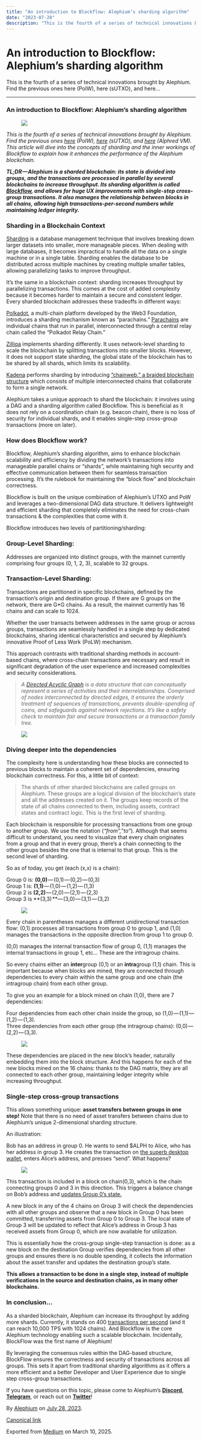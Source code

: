 ```yaml
---
title: "An introduction to Blockflow: Alephium’s sharding algorithm"
date: "2023-07-28"
description: "This is the fourth of a series of technical innovations brought by Alephium. Find the previous ones here (PolW), here (sUTXO), and here…"
---
```


<div>

# An introduction to Blockflow: Alephium’s sharding algorithm

</div>

<div class="section p-summary" field="subtitle">

This is the fourth of a series of technical innovations brought by Alephium. Find the previous ones here (PolW), here (sUTXO), and here…

</div>

<div class="section e-content" field="body">

<div id="4ef9" class="section section section--body section--first section--last">

<div class="section-divider">

------------------------------------------------------------------------

</div>

<div class="section-content">

<div class="section-inner sectionLayout--insetColumn">

### An introduction to Blockflow: Alephium’s sharding algorithm

<figure id="c826" class="graf graf--figure graf-after--h3">
<img src="https://cdn-images-1.medium.com/max/800/0*kCjH5_S7_9JF-PLb" class="graf-image" data-image-id="0*kCjH5_S7_9JF-PLb" data-width="1400" data-height="788" data-is-featured="true" />
</figure>

*This is the fourth of a series of technical innovations brought by Alephium. Find the previous ones* <a href="https://medium.com/@alephium/tech-talk-1-the-ultimate-guide-to-proof-of-less-work-the-universe-and-everything-ba70644ab301" class="markup--anchor markup--p-anchor" data-href="https://medium.com/@alephium/tech-talk-1-the-ultimate-guide-to-proof-of-less-work-the-universe-and-everything-ba70644ab301" target="_blank"><em>here</em></a> *(PolW),* <a href="https://medium.com/p/8de3b0f76749" class="markup--anchor markup--p-anchor" data-href="https://medium.com/p/8de3b0f76749" target="_blank"><em>here</em></a> *(sUTXO), and* <a href="https://medium.com/@alephium/meet-alphred-a-virtual-machine-like-no-others-85ce86540025" class="markup--anchor markup--p-anchor" data-href="https://medium.com/@alephium/meet-alphred-a-virtual-machine-like-no-others-85ce86540025" target="_blank"><em>here</em></a> *(Alphred VM). This article will dive into the concepts of sharding and the inner workings of Blockflow to explain how it enhances the performance of the Alephium blockchain.*

***TL;DR — Alephium is a sharded blockchain: its state is divided into groups, and the transactions are processed in parallel by several blockchains to increase throughput. Its sharding algorithm is called*** <a href="https://github.com/alephium/white-paper" class="markup--anchor markup--p-anchor" data-href="https://github.com/alephium/white-paper" rel="noopener" target="_blank"><strong><em>Blockflow</em></strong></a>***, and allows for huge UX improvements with single-step cross-group transactions. It also manages the relationship between blocks in all chains, allowing high transactions-per-second numbers while maintaining ledger integrity.***

### **Sharding in a Blockchain Context**

<a href="https://medium.com/@alephium/sharding-d50968b8b229" class="markup--anchor markup--p-anchor" data-href="https://medium.com/@alephium/sharding-d50968b8b229" target="_blank">Sharding</a> is a database management technique that involves breaking down larger datasets into smaller, more manageable pieces. When dealing with large databases, it becomes impractical to handle all the data on a single machine or in a single table. Sharding enables the database to be distributed across multiple machines by creating multiple smaller tables, allowing parallelizing tasks to improve throughput.

It’s the same in a blockchain context: sharding increases throughput by parallelizing transactions. This comes at the cost of added complexity because it becomes harder to maintain a secure and consistent ledger. Every sharded blockchain addresses these tradeoffs in different ways:

<a href="https://polkadot.network/" class="markup--anchor markup--p-anchor" data-href="https://polkadot.network/" rel="noopener" target="_blank">Polkadot</a>, a multi-chain platform developed by the Web3 Foundation, introduces a sharding mechanism known as “parachains.” <a href="https://polkadot.network/blog/polkadot-v1-0-sharding-and-economic-security" class="markup--anchor markup--p-anchor" data-href="https://polkadot.network/blog/polkadot-v1-0-sharding-and-economic-security" rel="noopener" target="_blank">Parachains</a> are individual chains that run in parallel, interconnected through a central relay chain called the “Polkadot Relay Chain.”

<a href="https://www.zilliqa.com/" class="markup--anchor markup--p-anchor" data-href="https://www.zilliqa.com/" rel="noopener" target="_blank">Zilliqa</a> implements sharding differently. It uses network-level sharding to scale the blockchain by splitting transactions into smaller blocks. However, it does not support state sharding, the global state of the blockchain has to be shared by all shards, which limits its scalability.

<a href="https://kadena.io/" class="markup--anchor markup--p-anchor" data-href="https://kadena.io/" rel="noopener" target="_blank">Kadena</a> performs sharding by introducing <a href="https://www.youtube.com/watch?v=hYvXxFbsN6I" class="markup--anchor markup--p-anchor" data-href="https://www.youtube.com/watch?v=hYvXxFbsN6I" rel="noopener" target="_blank">“chainweb,” a braided blockchain structure</a> which consists of multiple interconnected chains that collaborate to form a single network.

Alephium takes a unique approach to shard the blockchain: it involves using a DAG and a sharding algorithm called Blockflow. This is beneficial as it does not rely on a coordination chain (e.g. beacon chain), there is no loss of security for individual shards, and it enables single-step cross-group transactions (more on later).

### **How does Blockflow work?**

Blockflow, Alephium’s sharding algorithm, aims to enhance blockchain scalability and efficiency by dividing the network’s transactions into manageable parallel chains or “shards”, while maintaining high security and effective communication between them for seamless transaction processing. It’s the rulebook for maintaining the “block flow” and blockchain correctness.

Blockflow is built on the unique combination of Alephium’s UTXO and PoW and leverages a two-dimensional DAG data structure. It delivers lightweight and efficient sharding that completely eliminates the need for cross-chain transactions & the complexities that come with it.

Blockflow introduces two levels of partitioning/sharding:

### Group-Level Sharding:

Addresses are organized into distinct groups, with the mainnet currently comprising four groups (0, 1, 2, 3), scalable to 32 groups.

### Transaction-Level Sharding:

Transactions are partitioned in specific blockchains, defined by the transaction’s origin and destination group. If there are G groups on the network, there are G\*G chains. As a result, the mainnet currently has 16 chains and can scale to 1024.

Whether the user transacts between addresses in the same group or across groups, transactions are seamlessly handled in a single step by dedicated blockchains, sharing identical characteristics and secured by Alephium’s innovative Proof of Less Work (PoLW) mechanism.

This approach contrasts with traditional sharding methods in account-based chains, where cross-chain transactions are necessary and result in significant degradation of the user experience and increased complexities and security considerations.

> *A* <a href="https://en.wikipedia.org/wiki/Directed_acyclic_graph" class="markup--anchor markup--blockquote-anchor" data-href="https://en.wikipedia.org/wiki/Directed_acyclic_graph" rel="noopener" target="_blank"><em>Directed Acyclic Graph</em></a> *is a data structure that can conceptually represent a series of activities and their interrelationships. Comprised of nodes interconnected by directed edges, it ensures the orderly treatment of sequences of transactions, prevents double-spending of coins, and safeguards against network rejections. It’s like a safety check to maintain fair and secure transactions or a transaction family tree.*

<figure id="099a" class="graf graf--figure graf-after--blockquote">
<img src="https://cdn-images-1.medium.com/max/800/0*siyItdIigUYNaR23" class="graf-image" data-image-id="0*siyItdIigUYNaR23" data-width="844" data-height="661" />
</figure>

### **Diving deeper into the dependencies**

The complexity here is understanding how these blocks are connected to previous blocks to maintain a coherent set of dependencies, ensuring blockchain correctness. For this, a little bit of context:

> The shards of other sharded blockchains are called groups on Alephium. These groups are a logical division of the blockchain’s state and all the addresses created on it. The groups keep records of the state of all chains connected to them, including assets, contract states and contract logic. This is the first level of sharding.

Each blockchain is responsible for processing transactions from one group to another group. We use the notation (*“from”,”to”*). Although that seems difficult to understand, you need to visualize that every chain originates from a group and that in every group, there’s a chain connecting to the other groups besides the one that is internal to that group. This is the second level of sharding.

So as of today, you get (each (x,x) is a chain):

Group 0 is: **(0,0)** — (0,1) — (0,2) — (0,3)  
Group 1 is: **(1,1)** — (1,0) — (1,2) — (1,3)  
Group 2 is **(2,2)** — (2,0) — (2,1) — (2,3)  
Group 3 is **(3,3) **— (3,0) — (3,1) — (3,2)

<figure id="d88b" class="graf graf--figure graf-after--p">
<img src="https://cdn-images-1.medium.com/max/800/1*qYyRsB_JqEQUopXfQdEMLw.png" class="graf-image" data-image-id="1*qYyRsB_JqEQUopXfQdEMLw.png" data-width="942" data-height="609" />
</figure>

Every chain in parentheses manages a different unidirectional transaction flow: (0,1) processes all transactions from group 0 to group 1, and (1,0) manages the transactions in the opposite direction from group 1 to group 0.

(0,0) manages the internal transaction flow of group 0, (1,1) manages the internal transactions in group 1, etc… These are the intragroup chains.

So every chains either an **inter**group (0,1) or an **intra**group (1,1) chain. This is important because when blocks are mined, they are connected through dependencies to every chain within the same group and one chain (the intragroup chain) from each other group.

To give you an example for a block mined on chain (1,0), there are 7 dependencies:

Four dependencies from each other chain inside the group, so (1,0) — (1,1) — (1,2) — (1,3).  
Three dependencies from each other group (the intragroup chains): (0,0) — (2,2) — (3,3).

<figure id="60fc" class="graf graf--figure graf-after--p">
<img src="https://cdn-images-1.medium.com/max/800/1*N3NPyfmH2wbI_Yjx78I3bg.png" class="graf-image" data-image-id="1*N3NPyfmH2wbI_Yjx78I3bg.png" data-width="781" data-height="632" />
</figure>

These dependencies are placed in the new block’s header, naturally embedding them into the block structure. And this happens for each of the new blocks mined on the 16 chains: thanks to the DAG matrix, they are all connected to each other group, maintaining ledger integrity while increasing throughput.

### Single-step cross-group transactions

This allows something unique: **asset transfers between groups in one step!** Note that there is no need of asset transfers between chains due to Alephium’s unique 2-dimensional sharding structure.

An illustration:

Bob has an address in group 0. He wants to send \$ALPH to Alice, who has her address in group 3. He creates the transaction on <a href="https://github.com/alephium/desktop-wallet/releases/latest/" class="markup--anchor markup--p-anchor" data-href="https://github.com/alephium/desktop-wallet/releases/latest/" rel="noopener" target="_blank">the superb desktop wallet</a>, enters Alice’s address, and presses “send”. What happens?

<figure id="bb9b" class="graf graf--figure graf-after--p">
<img src="https://cdn-images-1.medium.com/max/800/1*fH7nXaCnvuu32mOehqmW-Q.png" class="graf-image" data-image-id="1*fH7nXaCnvuu32mOehqmW-Q.png" data-width="670" data-height="958" />
</figure>

This transaction is included in a block on chain(0,3), which is the chain connecting groups 0 and 3 in this direction. This triggers a balance change on Bob’s address and <a href="https://twitter.com/alephium/status/1599808960038461447" class="markup--anchor markup--p-anchor" data-href="https://twitter.com/alephium/status/1599808960038461447" rel="noopener" target="_blank">updates Group 0’s state.</a>

A new block in any of the 4 chains on Group 3 will check the dependencies with all other groups and observe that a new block in Group 0 has been committed, transferring assets from Group 0 to Group 3. The local state of Group 3 will be updated to reflect that Alice’s address in Group 3 has received assets from Group 0, which are now available for utilization.

This is essentially how the cross-group single-step transaction is done: as a new block on the destination Group verifies dependencies from all other groups and ensures there is no double spending, it collects the information about the asset transfer and updates the destination group’s state.

**This allows a transaction to be done in a single step, instead of multiple verifications in the source and destination chains, as in many other blockchains.**

### In conclusion…

As a sharded blockchain, Alephium can increase its throughput by adding more shards. Currently, it stands on 400 <a href="https://medium.com/@alephium/transactions-per-second-tps-f13217a49e39" class="markup--anchor markup--p-anchor" data-href="https://medium.com/@alephium/transactions-per-second-tps-f13217a49e39" target="_blank">transactions per second</a> (and it can reach 10,000 TPS with 1024 chains). And Blockflow is the core Alephium technology enabling such a scalable blockchain. Incidentally, BlockFlow was the first name of Alephium!

By leveraging the consensus rules within the DAG-based structure, BlockFlow ensures the correctness and security of transactions across all groups. This sets it apart from traditional sharding algorithms as it offers a more efficient and a better Developer and User Experience due to single step cross-group transactions.

If you have questions on this topic, please come to Alephium’s <a href="https://discord.gg/XsGpZ5VDTM" class="markup--anchor markup--p-anchor" data-href="https://discord.gg/XsGpZ5VDTM" rel="noopener" target="_blank"><strong>Discord</strong></a>, <a href="https://t.me/alephiumgroup" class="markup--anchor markup--p-anchor" data-href="https://t.me/alephiumgroup" rel="noopener" target="_blank"><strong>Telegram</strong></a>, or reach out on <a href="https://twitter.com/alephium" class="markup--anchor markup--p-anchor" data-href="https://twitter.com/alephium" rel="noopener" target="_blank"><strong>Twitter</strong></a>!

</div>

</div>

</div>

</div>

By <a href="https://medium.com/@alephium" class="p-author h-card">Alephium</a> on [July 28, 2023](https://medium.com/p/bbbf318c3402).

<a href="https://medium.com/@alephium/an-introduction-to-blockflow-alephiums-sharding-algorithm-bbbf318c3402" class="p-canonical">Canonical link</a>

Exported from [Medium](https://medium.com) on March 10, 2025.
